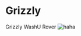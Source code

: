 # Grizzly
Grizzly WashU Rover 
![haha](https://github.com/beroam/Grizzly/assets/123012809/d166f9de-f35e-4775-bace-4bfdfdcea108)

